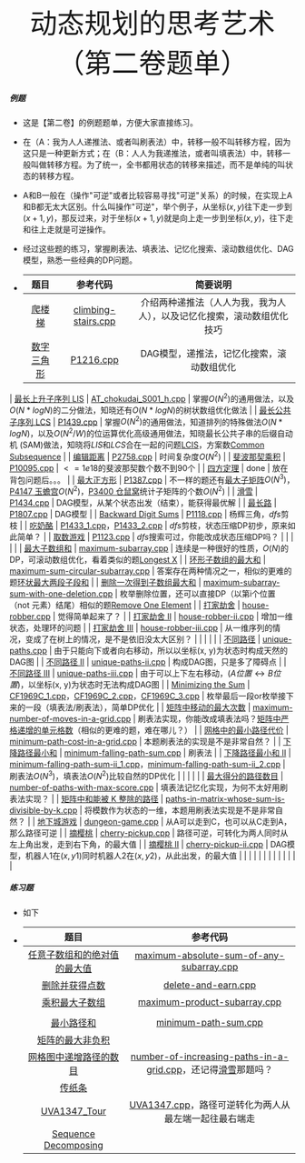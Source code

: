 <div align=center >
  <font face="黑体" size=7>动态规划的思考艺术（第二卷题单）</font>
 </div>

##### 例题

- 这是【第二卷】的例题题单，方便大家直接练习。

- 在（A：我为人人递推法、或者叫刷表法）中，转移一般不叫转移方程，因为这只是一种更新方式；在（B：人人为我递推法，或者叫填表法）中，转移一般叫做转移方程。为了统一，全书都用状态的转移来描述，而不是单纯的叫状态的转移方程。

- A和B一般在（操作"可逆"或者比较容易寻找"可逆"关系）的时候，在实现上A和B都无太大区别。什么叫操作"可逆"，举个例子，从坐标$(x, y)$往下走一步到$(x + 1, y)$，那反过来，对于坐标$(x + 1, y)$就是向上走一步到坐标$(x, y)$，往下走和往上走就是可逆操作。

- 经过这些题的练习，掌握刷表法、填表法、记忆化搜索、滚动数组优化、DAG模型，熟悉一些经典的DP问题。

- |                             题目                             |                           参考代码                           |                           简要说明                           |
  | :----------------------------------------------------------: | :----------------------------------------------------------: | :----------------------------------------------------------: |
  |   [爬楼梯](https://leetcode.cn/problems/climbing-stairs/)    | [climbing-stairs.cpp](https://github.com/OFShare/DP-Book/blob/master/codes/climbing-stairs.cpp) | 介绍两种递推法（人人为我，我为人人），以及记忆化搜索，滚动数组优化技巧 |
  |     [数字三角形](https://www.luogu.com.cn/problem/P1216)     | [P1216.cpp](https://github.com/OFShare/DP-Book/blob/master/codes/P1216.cpp) |          DAG模型，递推法，记忆化搜索，滚动数组优化           |
| [最长上升子序列 LIS](https://www.luogu.com.cn/problem/AT_chokudai_S001_h) | [AT_chokudai_S001_h.cpp](https://github.com/OFShare/DP-Book/blob/master/codes/AT_chokudai_S001_h.cpp) | 掌握$O(N ^ 2)$的通用做法，以及$O(N * logN)$的二分做法，知晓还有$O(N * logN)$的树状数组优化做法 |
  | [最长公共子序列 LCS](https://www.luogu.com.cn/problem/P1439) | [P1439.cpp](https://github.com/OFShare/DP-Book/blob/master/codes/P1439.cpp) | 掌握$O(N ^ 2)$的通用做法，知道排列的特殊做法$O(N * logN)$，以及$O(N^2 / W)$的位运算优化高级通用做法，知晓最长公共子串的后缀自动机 (SAM)做法，知晓将$LIS$和$LCS$合在一起的问题[LCIS](https://codeforces.com/problemset/problem/10/D)，方案数[Common Subsequence](https://www.luogu.com.cn/problem/AT_abc130_e) |
  |      [编辑距离](https://www.luogu.com.cn/problem/P2758)      | [P2758.cpp](https://github.com/OFShare/DP-Book/blob/master/codes/P2758.cpp) |                      时间复杂度$O(N^2)$                      |
  |   [斐波那契乘积](https://www.luogu.com.cn/problem/P10095)    | [P10095.cpp](https://github.com/OFShare/DP-Book/blob/master/codes/P10095.cpp) |               $<=1e18$的斐波那契数个数不到90个               |
  |      [四方定理](https://www.luogu.com.cn/problem/P1586)      |                             done                             |                     放在背包问题后。。。                     |
  |     [最大正方形](https://www.luogu.com.cn/problem/P1387)     | [P1387.cpp](https://github.com/OFShare/DP-Book/blob/master/codes/P1387.cpp) | 不一样的题还有[最大子矩阵](https://leetcode.cn/problems/max-submatrix-lcci/)$O(N ^ 3)$，[P4147 玉蟾宫](https://www.luogu.com.cn/problem/P4147)$O(N ^ 2)$，[P3400 仓鼠窝](https://www.luogu.com.cn/problem/P3400)统计子矩阵的个数$O(N ^ 2)$ |
  |        [滑雪](https://www.luogu.com.cn/problem/P1434)        | [P1434.cpp](https://github.com/OFShare/DP-Book/blob/master/codes/P1434.cpp) |        DAG模型，从某个状态出发（结束），能获得最优解         |
  |       [最长路](https://www.luogu.com.cn/problem/P1807)       | [P1807.cpp](https://github.com/OFShare/DP-Book/blob/master/codes/P1807.cpp) |                           DAG模型                            |
  | [Backward Digit Sums](https://www.luogu.com.cn/problem/P1118) | [P1118.cpp](https://github.com/OFShare/DP-Book/blob/master/codes/P1118.cpp) |                     杨辉三角，$dfs$剪枝                      |
  |       [吃奶酪](https://www.luogu.com.cn/problem/P1433)       | [P1433_1.cpp](https://github.com/OFShare/DP-Book/blob/master/codes/P1433_1.cpp)，[P1433_2.cpp](https://github.com/OFShare/DP-Book/blob/master/codes/P1433_2.cpp) |          $dfs$剪枝，状态压缩DP初步，原来如此简单？           |
  |      [取数游戏](https://www.luogu.com.cn/problem/P1123)      | [P1123.cpp](https://github.com/OFShare/DP-Book/blob/master/codes/P1123.cpp) |            $dfs$搜索可过，你能改成状态压缩DP吗？             |
  |                                                              |                                                              |                                                              |
  | [最大子数组和](https://leetcode.cn/problems/maximum-subarray/) | [maximum-subarray.cpp](https://github.com/OFShare/DP-Book/blob/master/codes/maximum-subarray.cpp) | 连续是一种很好的性质，$O(N)$的DP，可滚动数组优化，看着类似的题[Longest X](https://www.luogu.com.cn/problem/AT_abc229_d) |
  | [环形子数组的最大和](https://leetcode.cn/problems/maximum-sum-circular-subarray/) | [maximum-sum-circular-subarray.cpp](https://github.com/OFShare/DP-Book/blob/master/codes/maximum-sum-circular-subarray.cpp) | 答案存在两种情况之一，相似的更难的题[环状最大两段子段和](https://www.luogu.com.cn/problem/P1121) |
  | [删除一次得到子数组最大和](https://leetcode.cn/problems/maximum-subarray-sum-with-one-deletion/) | [maximum-subarray-sum-with-one-deletion.cpp](https://github.com/OFShare/DP-Book/blob/master/codes/maximum-subarray-sum-with-one-deletion.cpp) | 枚举删除位置，还可以直接DP（以第i个位置（not 元素）结尾）相似的题[Remove One Element](https://codeforces.com/contest/1272/problem/D) |
  |    [打家劫舍](https://leetcode.cn/problems/house-robber/)    | [house-robber.cpp](https://github.com/OFShare/DP-Book/blob/master/codes/house-robber.cpp) |                       觉得简单起来了？                       |
  | [打家劫舍 II](https://leetcode.cn/problems/house-robber-ii/) | [house-robber-ii.cpp](https://github.com/OFShare/DP-Book/blob/master/codes/house-robber-ii.cpp) |                  增加一维状态，处理环的问题                  |
  | [打家劫舍 III](https://leetcode.cn/problems/house-robber-iii/) | [house-robber-iii.cpp](https://github.com/OFShare/DP-Book/blob/master/codes/house-robber-iii.cpp) | 从一维序列的情况，变成了在树上的情况，是不是依旧没太大区别？ |
  |                                                              |                                                              |                                                              |
  |    [不同路径](https://leetcode.cn/problems/unique-paths/)    | [unique-paths.cpp](https://github.com/OFShare/DP-Book/blob/master/codes/unique-paths.cpp) | 由于只能向下或者向右移动，所以以坐标(x, y)为状态时构成天然的DAG图 |
  | [不同路径 II](https://leetcode.cn/problems/unique-paths-ii/) | [unique-paths-ii.cpp](https://github.com/OFShare/DP-Book/blob/master/codes/unique-paths-ii.cpp) |                  构成DAG图，只是多了障碍点                   |
  | [不同路径 III](https://leetcode.cn/problems/unique-paths-iii/) | [unique-paths-iii.cpp](https://github.com/OFShare/DP-Book/blob/master/codes/unique-paths-iii.cpp) | 由于可以上下左右移动，($A位置 \leftrightarrow B位置$)，以坐标(x, y)为状态时无法构成DAG图 |
  | [Minimizing the Sum](https://www.luogu.com.cn/problem/CF1969C) | [CF1969C_1.cpp](https://github.com/OFShare/DP-Book/blob/master/codes/CF1969C_1.cpp)，[CF1969C_2.cpp](https://github.com/OFShare/DP-Book/blob/master/codes/CF1969C_2.cpp)，[CF1969C_3.cpp](https://github.com/OFShare/DP-Book/blob/master/codes/CF1969C_3.cpp) | 枚举最后一段or枚举接下来的一段（填表法/刷表法），简单DP优化  |
  | [矩阵中移动的最大次数](https://leetcode.cn/problems/maximum-number-of-moves-in-a-grid/) | [maximum-number-of-moves-in-a-grid.cpp](https://github.com/OFShare/DP-Book/blob/master/codes/maximum-number-of-moves-in-a-grid.cpp) | 刷表法实现，你能改成填表法吗？[矩阵中严格递增的单元格数](https://leetcode.cn/problems/maximum-strictly-increasing-cells-in-a-matrix/)（相似的更难的题，难在哪儿？） |
  | [网格中的最小路径代价](https://leetcode.cn/problems/minimum-path-cost-in-a-grid/) | [minimum-path-cost-in-a-grid.cpp](https://github.com/OFShare/DP-Book/blob/master/codes/minimum-path-cost-in-a-grid.cpp) |               本题刷表法的实现是不是非常自然？               |
  | [下降路径最小和](https://leetcode.cn/problems/minimum-falling-path-sum/) | [minimum-falling-path-sum.cpp](https://github.com/OFShare/DP-Book/blob/master/codes/minimum-falling-path-sum.cpp) |                            刷表法                            |
  | [下降路径最小和 II](https://leetcode.cn/problems/minimum-falling-path-sum-ii/) | [minimum-falling-path-sum-ii_1.cpp](https://github.com/OFShare/DP-Book/blob/master/codes/minimum-falling-path-sum-ii_1.cpp)，[minimum-falling-path-sum-ii_2.cpp](https://github.com/OFShare/DP-Book/blob/master/codes/minimum-falling-path-sum-ii_2.cpp) |      刷表法$O(N ^ 3)$，填表法$O(N ^ 2)$比较自然的DP优化      |
  |                                                              |                                                              |                                                              |
  | [最大得分的路径数目](https://leetcode.cn/problems/number-of-paths-with-max-score/) | [number-of-paths-with-max-score.cpp](https://github.com/OFShare/DP-Book/blob/master/codes/number-of-paths-with-max-score.cpp) |          填表法记忆化实现，为何不太好用刷表法实现？          |
  | [矩阵中和能被 K 整除的路径](https://leetcode.cn/problems/paths-in-matrix-whose-sum-is-divisible-by-k/) | [paths-in-matrix-whose-sum-is-divisible-by-k.cpp](https://github.com/OFShare/DP-Book/blob/master/codes/paths-in-matrix-whose-sum-is-divisible-by-k.cpp) |    将模数作为状态的一维，本题用刷表法实现是不是非常自然？    |
  |   [地下城游戏](https://leetcode.cn/problems/dungeon-game/)   | [dungeon-game.cpp](https://github.com/OFShare/DP-Book/blob/master/codes/dungeon-game.cpp) |          从A可以走到C，也可以从C走到A，那么路径可逆          |
  |    [摘樱桃](https://leetcode.cn/problems/cherry-pickup/)     | [cherry-pickup.cpp](https://github.com/OFShare/DP-Book/blob/master/codes/cherry-pickup.cpp) | 路径可逆，可转化为两人同时从左上角出发，走到右下角，的最大值 |
  | [摘樱桃 II](https://leetcode.cn/problems/cherry-pickup-ii/)  | [cherry-pickup-ii.cpp](https://github.com/OFShare/DP-Book/blob/master/codes/cherry-pickup-ii.cpp) | DAG模型，机器人1在$(x, y1)$同时机器人2在$(x, y2)$，从此出发，的最大值 |
  |                                                              |                                                              |                                                              |
  |                                                              |                                                              |                                                              |
  |                                                              |                                                              |                                                              |
  

##### 练习题

- 如下

- |                             题目                             |                           参考代码                           |
  | :----------------------------------------------------------: | :----------------------------------------------------------: |
  | [任意子数组和的绝对值的最大值](https://leetcode.cn/problems/maximum-absolute-sum-of-any-subarray/) | [maximum-absolute-sum-of-any-subarray.cpp](https://github.com/OFShare/DP-Book/blob/master/codes/maximum-absolute-sum-of-any-subarray.cpp) |
  | [删除并获得点数](https://leetcode.cn/problems/delete-and-earn/) | [delete-and-earn.cpp](https://github.com/OFShare/DP-Book/blob/master/codes/delete-and-earn.cpp) |
  | [乘积最大子数组](https://leetcode.cn/problems/maximum-product-subarray/) | [maximum-product-subarray.cpp](https://github.com/OFShare/DP-Book/blob/master/codes/maximum-product-subarray.cpp) |
  |                                                              |                                                              |
  | [最小路径和](https://leetcode.cn/problems/minimum-path-sum/) | [minimum-path-sum.cpp](https://github.com/OFShare/DP-Book/blob/master/codes/minimum-path-sum.cpp) |
  | [矩阵的最大非负积](https://leetcode.cn/problems/maximum-non-negative-product-in-a-matrix/) |                                                              |
  | [网格图中递增路径的数目](https://leetcode.cn/problems/number-of-increasing-paths-in-a-grid/) | [number-of-increasing-paths-in-a-grid.cpp](https://github.com/OFShare/DP-Book/blob/master/codes/number-of-increasing-paths-in-a-grid.cpp)，还记得[滑雪](https://www.luogu.com.cn/problem/P1434)那题吗？ |
  |       [传纸条](https://www.luogu.com.cn/problem/P1006)       |                                                              |
  |   [UVA1347_Tour](https://www.luogu.com.cn/problem/UVA1347)   | [UVA1347.cpp](https://github.com/OFShare/DP-Book/blob/master/codes/UVA1347.cpp)，路径可逆转化为两人从最左端一起往最右端走 |
  | [Sequence Decomposing](https://www.luogu.com.cn/problem/AT_abc134_e) |                                                              |

